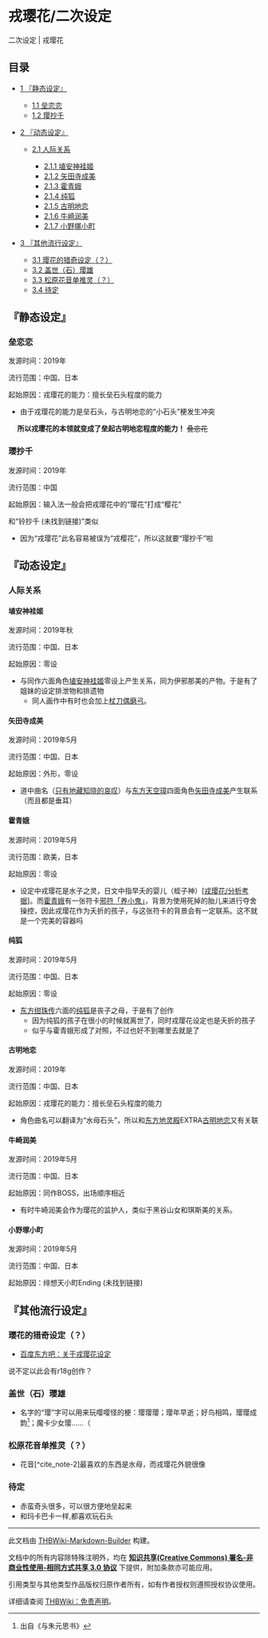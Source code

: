 # 戎璎花/二次设定

<!-- source html: G:\repos\THBWiki-Markdown-Builder\THBWikiMarkdown\Temp\main\c\c4\ns0%3A%E6%88%8E%E7%92%8E%E8%8A%B1%2F%E4%BA%8C%E6%AC%A1%E8%AE%BE%E5%AE%9A.html -->

二次设定 | 戎璎花

## 目录

- [1 『静态设定』](#『静态设定』)

  - [1.1 垒恋恋](#垒恋恋)
  - [1.2 璎抄千](#璎抄千)



- [2 『动态设定』](#『动态设定』)

  - [2.1 人际关系](#人际关系)

    - [2.1.1 埴安神袿姬](#埴安神袿姬)
    - [2.1.2 矢田寺成美](#矢田寺成美)
    - [2.1.3 霍青娥](#霍青娥)
    - [2.1.4 纯狐](#纯狐)
    - [2.1.5 古明地恋](#古明地恋)
    - [2.1.6 牛崎润美](#牛崎润美)
    - [2.1.7 小野塚小町](#小野塚小町)






- [3 『其他流行设定』](#『其他流行设定』)

  - [3.1 璎花的猎奇设定（？）](#璎花的猎奇设定（？）)
  - [3.2 盖世（石）璎雄](#盖世（石）璎雄)
  - [3.3 松原花音单推灵（？）](#松原花音单推灵（？）)
  - [3.4 待定](#待定)







## 『静态设定』
### 垒恋恋
  
发源时间：2019年  

流行范围：中国、日本  

起始原因：戎璎花的能力：擅长垒石头程度的能力  

  

- 由于戎璎花的能力是垒石头，与古明地恋的“小石头”梗发生冲突

  
　   **所以戎璎花的本领就变成了垒起古明地恋程度的能力！**  ~~叠恋花~~ 
  

### 璎抄千
  
发源时间：2019年  

流行范围：中国  

起始原因：输入法一般会把戎璎花中的“璎花”打成“樱花”  

和“铃抄千 (未找到链接)”类似
  

- 因为“戎璎花”此名容易被误为“戎樱花”，所以这就要“璎抄千”啦

## 『动态设定』
### 人际关系
#### 埴安神袿姬
  
发源时间：2019年秋  

流行范围：中国、日本  

起始原因：零设  

  

- 与同作六面角色[埴安神袿姬](./埴安神袿姬.md)零设上产生关系，同为伊邪那美的产物。于是有了姐妹的设定排泄物和排遗物
  - 同人画作中有时也会加上[杖刀偶磨弓](./杖刀偶磨弓.md)。


#### 矢田寺成美
  
发源时间：2019年5月  

流行范围：中国、日本  

起始原因：外形，零设  

  

- 道中曲名（[只有地藏知晓的哀叹](./只有地藏知晓的哀叹.md)）与[东方天空璋](./东方天空璋.md)四面角色[矢田寺成美](./矢田寺成美.md)产生联系（而且都是垂耳）

#### 霍青娥
  
发源时间：2019年5月  

流行范围：欧美，日本  

起始原因：零设  

  

- 设定中戎璎花是水子之灵，日文中指早夭的婴儿（蛭子神）[&#91;戎璎花/分析考据&#93;](./戎璎花-分析考据.md)。而[霍青娥](./霍青娥.md)有一张符卡[邪符「养小鬼」](./养小鬼-分析与考据.md)，背景为使用死掉的胎儿来进行夺舍操控，因此戎璎花作为夭折的孩子，与这张符卡的背景会有一定联系。这不就是一个完美的容器吗

#### 纯狐
  
发源时间：2019年5月  

流行范围：中国、日本  

起始原因：零设  

  

- [东方绀珠传](./东方绀珠传.md)六面的[纯狐](./纯狐.md)是丧子之母，于是有了创作
  - 因为纯狐的孩子在很小的时候就离世了，同时戎璎花设定也是夭折的孩子
  - 似乎与霍青娥形成了对照，不过也好不到哪里去就是了


#### 古明地恋
  
发源时间：2019年  

流行范围：中国、日本  

起始原因：戎璎花的能力：擅长垒石头程度的能力  

  

- 角色曲名可以翻译为“水母石头”，所以和[东方地灵殿](./东方地灵殿.md)EXTRA[古明地恋](./古明地恋.md)又有关联

#### 牛崎润美
  
发源时间：2019年5月  

流行范围：中国、日本  

起始原因：同作BOSS，出场顺序相近  

  

- 有时牛崎润美会作为璎花的监护人，类似于黑谷山女和琪斯美的关系。

#### 小野塚小町
  
发源时间：2019年5月  

流行范围：中国、日本  

起始原因：绯想天小町Ending (未找到链接)
  

## 『其他流行设定』
### 璎花的猎奇设定（？）
- [百度东方吧：关于戎璎花设定](http://tieba.baidu.com/p/6147905008)

  
说不定以此会有r18g创作？
  

### 盖世（石）璎雄
- 名字的“璎”字可以用来玩嘤嘤怪的梗：璎璎璎；璎年早逝；好鸟相鸣，璎璎成韵[^cite_note-1]；魔卡少女璎……（

### 松原花音单推灵（？）
- 花音[^cite_note-2]最喜欢的东西是水母，而戎璎花外貌很像

### 待定
- 赤蛮奇头很多，可以很方便地垒起来
- 和玛卡巴卡一样,都喜欢玩石头

[^cite_note-1]: 出自《与朱元思书》





---

此文档由 [THBWiki-Markdown-Builder](https://github.com/Delsin-Yu/THBWiki-Markdown-Builder) 构建。

文档中的所有内容除特殊注明外，均在 [**知识共享(Creative Commons) 署名-非商业性使用-相同方式共享 3.0 协议**](https://creativecommons.org/licenses/by-sa/3.0/deed.zh-hans) 下提供，附加条款亦可能应用。

引用类型与其他类型作品版权归原作者所有，如有作者授权则遵照授权协议使用。

详细请查阅 [THBWiki：免责声明](https://thbwiki.cc/THBWiki:%E5%85%8D%E8%B4%A3%E5%A3%B0%E6%98%8E)。

